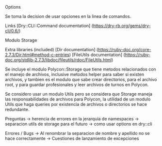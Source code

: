 
Options

Se toma la decision de usar opciones en la linea de comandos. 

Links
[Dry::CLI::Command documentation] (https://dry-rb.org/gems/dry-cli/0.6/)

Modulo Storage

Extra libraries (included)
[Dir documentation] (https://ruby-doc.org/core-2.7.3/Dir.html#method-c-entries)
[FileUtils documentation] (https://ruby-doc.org/stdlib-2.7.3/libdoc/fileutils/rdoc/FileUtils.html)

Se incluye el modulo Polycon::Storage que tiene metodos relacionados con el manejo de archivos, inclusive metodos helper para saber si existen archivos, y tambien es el modulo que sabe crear directorios, para el archivo root, y para guardar profesionales y leer archivos de turnos en Polycon. 

Se considero usar un modulo Utils pero se considera que Storage maneja las responsabilidades de archivos para Polycon, la utilidad de un modulo Utils que haga queries por existencia de archivos o directorios se hace redundante.  

Preguntas 
-> herencia de errores en la jerarquia de namespaces 
-> separacion utils de storage para el futuro
-> como usar options en dry::cli 

Errores / Bugs
-> Al renombrar la separacion de nombre y apellido no se hace correctamente 
-> Cuestiones de lanzamiento de excepciones 
